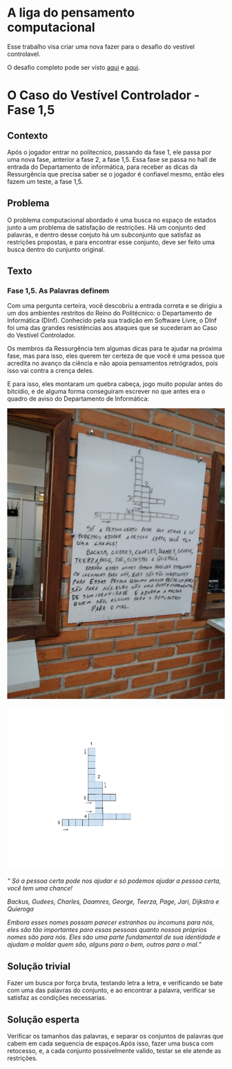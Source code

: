 # A liga do pensamento computacional

Esse trabalho visa criar uma nova fazer para o desafio do vestível controlavel.

O desafio completo pode ser visto [aqui](https://www.researchgate.net/publication/369449170_A_Liga_do_Pensamento_Computacional_uma_narrativa_distopica_para_gamificar_uma_disciplina_introdutoria_de_computacao#fullTextFileContent) e [aqui](https://www.researchgate.net/publication/367298685_A_Liga_do_Pensamento_Computacional#fullTextFileContent).



# O Caso do Vestível Controlador - Fase 1,5

## Contexto 
Após o jogador entrar no politecnico, passando da fase 1, ele passa por uma nova fase, anterior a fase 2, a fase 1,5. Essa fase se passa no hall de entrada do Departamento de informática, para receber as dicas da Ressurgência que precisa saber se o jogador é confiavel mesmo, então eles fazem um teste, a fase 1,5.

## Problema
O problema computacional abordado é uma busca no espaço de estados junto a um problema de satisfação de restrições. Há um conjunto ded palavras, e dentro desse conjuto há um subconjunto que satisfaz as restrições propostas, e para encontrar esse conjunto, deve ser feito uma busca dentro do cunjunto original.

## Texto
### Fase 1,5. As Palavras definem
Com uma pergunta certeira, você descobriu a entrada correta e se dirigiu a um dos ambientes restritos do Reino do Politécnico: o Departamento de Informática (DInf). Conhecido pela sua tradição em Software Livre, o DInf foi uma das grandes resistências aos ataques que se sucederam ao Caso do Vestível Controlador.

Os membros da Ressurgência tem algumas dicas para te ajudar na próxima fase, mas para isso, eles querem ter certeza de que você é uma pessoa que acredita no avanço da ciência e não apoia pensamentos retrógrados, pois isso vai contra a crença deles.

E para isso, eles montaram um quebra cabeça, jogo muito popular antes do bitcídio, e de alguma forma conseguiram escrever no que antes era o quadro de aviso do Departamento de Informática:

![Alt text](./palavra.jpg "Palavra cruzada")

![palavra.png](./palavra.png)  

*“  Só a pessoa certa pode nos ajudar e só podemos ajudar a pessoa certa, você tem uma chance!*

*Backus, Gudees, Charles, Daamres, George, Teerza, Page, Jari, Dijkstra e Quieroga*

*Embora esses nomes possam parecer estranhos ou incomuns para nós, eles são tão importantes para essas pessoas quanto nossos próprios nomes são para nós. Eles são uma parte fundamental de sua identidade e ajudam a moldar quem são, alguns para o bem, outros para o mal.”*


## Solução trivial
Fazer um busca por força bruta, testando letra a letra, e verificando se bate com uma das palavras do conjunto, e ao encontrar a palavra, verificar se satisfaz as condições necessarias.

## Solução esperta
Verificar os tamanhos das palavras, e separar os conjuntos de palavras que cabem em cada sequencia de espaços.Após isso, fazer uma busca com retocesso, e, a cada conjunto possivelmente valido, testar se ele atende as restrições. 

